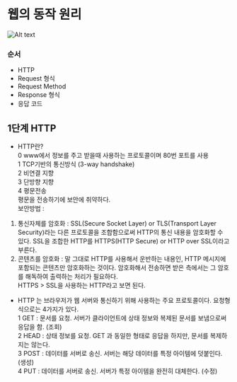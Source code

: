 # 웹의 동작 원리
![Alt text](http://tcpschool.com/lectures/img_webbasic_10.png)

### 순서
+ HTTP
+ Request 형식
+ Request Method
+ Response 형식
+ 응답 코드


## 1단계 HTTP
+ HTTP란?<br/>
 0 www에서 정보를 주고 받을때 사용하는 프로토콜이며 80번 포트를 사용<br/>
 1 TCP기반의 통신방식 (3-way handshake)<br/>
 2 비연결 지향<br/>
 3 단방향 지향<br/>
 4 평문전송<br/>
 평문을 전송하기에 보안에 취약하다.<br/>
 보안방법 : <br/>
 1. 통신자체를 암호화 : SSL(Secure Socket Layer) or TLS(Transport Layer Security)라는 다른 프로토콜을 조합함으로써 HTTP의 통신 내용을 암호화할 수     있다. SSL을 조합한 HTTP를 HTTPS(HTTP Secure) or HTTP over SSL이라고 부른다.<br/>
 2. 콘텐츠를 암호화 : 말 그대로 HTTP를 사용해서 운반하는 내용인, HTTP 메시지에 포함되는 콘텐츠만 암호화하는 것이다. 암호화해서 전송하면 받은 측에서는     그 암호를 해독하여 출력하는 처리가 필요하다.<br/>
 HTTPS > SSL을 사용하는 HTTP라고 보면 된다.<br/>
+ HTTP 는 브라우저가 웹 서버와 통신하기 위해 사용하는 주요 프로토콜이다. 요청형식으로는 4가지가 있다.<br/>
 1 GET : 문서를 요청. 서버가 클라이언트에 상태 정보와 복제된 문서를 보냄으로써 응답을 함. (조회)<br/>
 2 HEAD : 상태 정보를 요청. GET 과 동일한 형태로 응답을 하지만, 문서를 복제하지는 않는다.<br/>
 3 POST : 데이터를 서버로 송신. 서버는 해당 데이터를 특정 아이템에 덧붙인다. (생성)<br/>
 4 PUT : 데이터를 서버로 송신. 서버가 특정 아이템을 완전히 대체한다. (수정)<br/>
